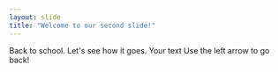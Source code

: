 ```yaml
---
layout: slide
title: "Welcome to our second slide!"
---
```


Back to school. Let's see how it goes.
Your text
Use the left arrow to go back!

